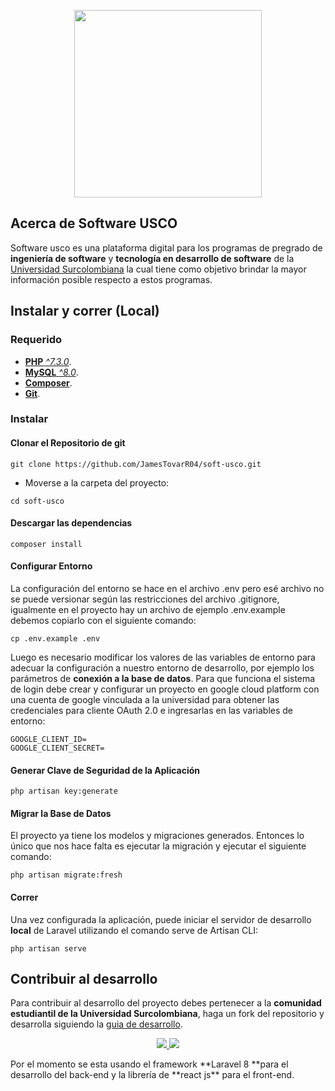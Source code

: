 
<p align="center"><img src="https://raw.githubusercontent.com/JamesTovarR04/soft-usco/f7043c2fd32051dd3986ded3991cc0cb1ebba333/public/images/svg/Imagotipo-Hrz-Software.svg" width="300"></p>

## Acerca de Software USCO

Software usco es una plataforma digital para los programas de pregrado de **ingeniería de software** y **tecnología en desarrollo de software** de la <a href="https://www.usco.edu.co/es/" target="_blank">Universidad Surcolombiana</a> la cual tiene como objetivo brindar la mayor información posible respecto a estos programas.

## Instalar y correr (Local)

### Requerido

- [**PHP** *^7.3.0*](https://www.php.net/manual/es/index.php).
- [**MySQL** *^8.0*](https://www.mysql.com/downloads/).
- [**Composer**](https://getcomposer.org/download/).
- [**Git**](https://git-scm.com/downloads).

### Instalar

#### Clonar el Repositorio de git

```shell
git clone https://github.com/JamesTovarR04/soft-usco.git
```

- Moverse a la carpeta del proyecto:

```shell
cd soft-usco
```

#### Descargar las dependencias

```shell
composer install
```

#### Configurar Entorno
La configuración del entorno se hace en el archivo .env pero esé archivo no se puede versionar según las restricciones del archivo .gitignore, igualmente en el proyecto hay un archivo de ejemplo .env.example debemos copiarlo con el siguiente comando:

```shell
cp .env.example .env
```

Luego es necesario modificar los valores de las variables de entorno para adecuar la configuración a nuestro entorno de desarrollo, por ejemplo los parámetros de **conexión a la base de datos**.
Para que funciona el sistema de login debe crear y configurar un proyecto en google cloud platform con una cuenta de google vinculada a la universidad para obtener las credenciales para cliente OAuth 2.0 e ingresarlas en las variables de entorno:

   ```shell
GOOGLE_CLIENT_ID=
GOOGLE_CLIENT_SECRET=
```

#### Generar Clave de Seguridad de la Aplicación

```shell
php artisan key:generate
```

#### Migrar la Base de Datos

El proyecto ya tiene los modelos y migraciones generados. Entonces lo único que nos hace falta es ejecutar la migración y ejecutar el siguiente comando:

```shell
php artisan migrate:fresh
```

#### Correr
Una vez configurada la aplicación, puede iniciar el servidor de desarrollo **local** de Laravel utilizando el comando serve de Artisan CLI:

```shell
php artisan serve
```

## Contribuir al desarrollo

Para contribuir al desarrollo del proyecto debes pertenecer a la **comunidad estudiantil de la Universidad Surcolombiana**, haga un fork del repositorio y desarrolla siguiendo la [guia de desarrollo](https://github.com/JamesTovarR04/soft-usco/blob/develop/DEVELOP.md "guía de desarrollo").

<p align="center"><a href="https://laravel.com" target="_blank"><img src="https://raw.githubusercontent.com/JamesTovarR04/soft-usco/develop/public/images/readme/laravel.jpg"></a><a href="https://es.reactjs.org/" target="_blank"> <img src="https://raw.githubusercontent.com/JamesTovarR04/soft-usco/develop/public/images/readme/react.jpg"></a></p>
Por el momento se esta usando el framework **Laravel 8 **para el desarrollo del back-end y la librería de **react js** para el front-end.
